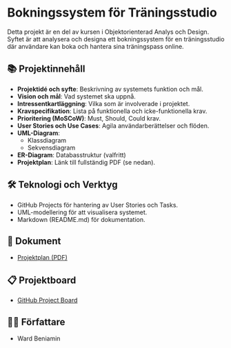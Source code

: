# Bokningssystem för Träningsstudio

Detta projekt är en del av kursen i Objektorienterad Analys och Design. Syftet är att analysera och designa ett bokningssystem för en träningsstudio där användare kan boka och hantera sina träningspass online.

## 📚 Projektinnehåll
- **Projektidé och syfte**: Beskrivning av systemets funktion och mål.
- **Vision och mål**: Vad systemet ska uppnå.
- **Intressentkartläggning**: Vilka som är involverade i projektet.
- **Kravspecifikation**: Lista på funktionella och icke-funktionella krav.
- **Prioritering (MoSCoW)**: Must, Should, Could krav.
- **User Stories och Use Cases**: Agila användarberättelser och flöden.
- **UML-Diagram**:
  - Klassdiagram
  - Sekvensdiagram
- **ER-Diagram**: Databasstruktur (valfritt)
- **Projektplan**: Länk till fullständig PDF (se nedan).

## 🛠️ Teknologi och Verktyg
- GitHub Projects för hantering av User Stories och Tasks.
- UML-modellering för att visualisera systemet.
- Markdown (README.md) för dokumentation.

## 📄 Dokument
- [Projektplan (PDF)](file:///C:/Users/Wardb/Downloads/Projektplan_Bokningssystem.pdf)

## 📋 Projektboard
- [GitHub Project Board](LINK_TILL_DIN_PROJECT_BOARD)

## 🧑‍💻 Författare
- Ward Beniamin

